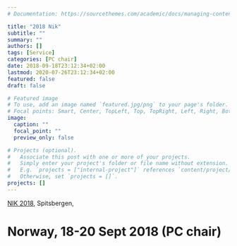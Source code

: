 ```yaml
---
# Documentation: https://sourcethemes.com/academic/docs/managing-content/

title: "2018 Nik"
subtitle: ""
summary: ""
authors: []
tags: [Service]
categories: [PC chair]
date: 2018-09-18T23:12:34+02:00
lastmod: 2020-07-26T23:12:34+02:00
featured: false
draft: false

# Featured image
# To use, add an image named `featured.jpg/png` to your page's folder.
# Focal points: Smart, Center, TopLeft, Top, TopRight, Left, Right, BottomLeft, Bottom, BottomRight.
image:
  caption: ""
  focal_point: ""
  preview_only: false

# Projects (optional).
#   Associate this post with one or more of your projects.
#   Simply enter your project's folder or file name without extension.
#   E.g. `projects = ["internal-project"]` references `content/project/deep-learning/index.md`.
#   Otherwise, set `projects = []`.
projects: []
---
```

[NIK 2018](http://nikt2018.ifi.uio.no/index_en.html), Spitsbergen,
#   Norway, 18-20 Sept 2018 (PC chair)
